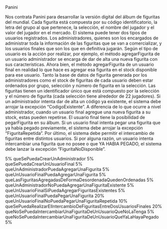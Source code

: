 Panini

Nos contrata Panini para desarrollar la versión digital del álbum de figuritas del mundial.
Cada figurita está compuesta por su código identificatorio, la letra del grupo al que pertenece, la selección, el nombre del jugador y el valor del jugador en el mercado.
El sistema puede tener dos tipos de usuarios registrados. Los administradores, quienes son los encargados de administrar toda la información de las figuritas que se van a comercializar, y los usuarios finales que son los que en definitiva jugarán.
Según el tipo de usuario es la acción por realizar, por ejemplo, el método agregarFigurita de un usuario administrador se encarga de dar de alta una nueva figurita con sus características. Ahora bien, el método agregarFigurita de un usuario final en realidad lo que hace es agregar esa figurita en el stock disponible para ese usuario. 
Tanto la base de datos de figurita generada por los administradores como el stock de figuritas de cada usuario deben estar ordenados por grupo, selección y número de figurita en la selección.
Las figuritas tienen un identificador único que está compuesto por la selección y el número de figurita (cada selección tiene alrededor de 22 jugadores). Si un administrador intenta dar de alta un código ya existente, el sistema debe arrojar la excepción “CodigoExistente”.
A diferencia de lo que ocurre a nivel administrador, cuando un usuario final agregue una nueva figurita a su stock, estas pueden repetirse.
El usuario final tiene la posibilidad de pegarFigurita en su álbum. Si un usuario final intenta pegar una figurita que ya había pegado previamente, el sistema debe arrojar la excepción “FiguritaRepetida”.
Por último, el sistema debe permitir el intercambio de figuritas entre distintos usuarios. Si por alguna razón, un usuario intenta intercambiar una figurita que no posee o que YA HABIA PEGADO, el sistema debe lanzar la excepción “FiguritaNoDisponible”.

5%
queSePuedaCrearUnAdministrador
5%
queSePuedaCrearUnUsuarioFinal
5%
queUnAdministradorPuedaAgregarUnaFigurita
5%
queUnUsuarioFinalPuedaAgregarUnaFigurita
5%
queLasFiguritasAgregadasDeFormaDesordenadaQuedenOrdenadas
5%
queUnAdministradorNoPuedaAgregarUnaFiguritaExistente
5%
queUnUsuarioFinalSiPuedaAgregarFiguritasExistentes
5%
queUnUsuarioFinalPuedaPegarUnaFigurita
20%
queUnUsuarioFinalNoPuedaPegarUnaFiguritaRepetida
10%
queSePuedaRealizarElIntercambioDeFiguritasEntreDosUsuariosFinales
20%
queNoSePuedaIntercambiarUnaFiguritaDeUnUsuarioQueNoLaTenga
5%
queNoSePuedaIntercambiarUnaFiguritaDeUnUsuarioQueYaLaHayaPegado
5%


